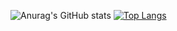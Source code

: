 
![Anurag's GitHub stats](https://github-readme-stats.vercel.app/api?username=ARMoreno99&show_icons=true&theme=merko)
[![Top Langs](https://github-readme-stats.vercel.app/api/top-langs/?username=ARMoreno99&layout=compact)](https://github.com/ARMoreno99/github-readme-stats)

